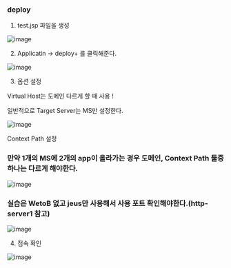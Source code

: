 ### deploy

1. test.jsp 파일을 생성

![image](https://user-images.githubusercontent.com/38831314/144000610-0e1d89e1-21bc-4f87-9726-404dc53f6e8d.png)

2. Applicatin -> deploy+ 를 클릭해준다.

![image](https://user-images.githubusercontent.com/38831314/144000736-05b5dd75-9f8b-40c7-a9e5-fe4677dcdc37.png)


3. 옵션 설정

Virtual Host는 도메인 다르게 할 때 사용 !

일반적으로 Target Server는 MS만 설정한다.

![image](https://user-images.githubusercontent.com/38831314/144000890-2062792f-354a-48bf-afca-135168f8b556.png)

Context Path 설정

### 만약 1개의 MS에 2개의 app이 올라가는 경우 도메인, Context Path 둘중 하나는 다르게 해야한다.

![image](https://user-images.githubusercontent.com/38831314/144001074-192a2693-add2-4665-ad0e-fcb3b89e7ef9.png)


### 실습은 WetoB 없고 jeus만 사용해서 사용 포트 확인해야한다.(http-server1 참고)

![image](https://user-images.githubusercontent.com/38831314/144001376-7a1632f5-04cb-4259-9b31-dc94beebb672.png)

4. 접속 확인

![image](https://user-images.githubusercontent.com/38831314/144001475-04033b84-a80c-4ee4-82f8-e1c9a041627d.png)



